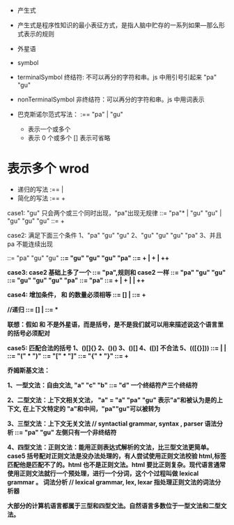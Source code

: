 - 产生式
- 产生式是程序性知识的最小表征方式，是指人脑中贮存的一系列如果—那么形式表示的规则

- 外星语
- symbol
- terminalSymbol 终结符: 不可以再分的字符和串。js 中用引号引起来 "pa" "gu"
- nonTerminalSymbol 非终结符：可以再分的字符和串。js 中用词表示 <word>
- 巴克斯诺尔范式写法：
  <wrod> :== "pa" | "gu"
  - 表示一个或多个
  * 表示 0 个或多个
    [] 表示可省略

# 表示多个 wrod

- 递归的写法
  <language> :== <wrod><language> | <wrod>
- 简化的写法
  <language> :== <wrod>+

case1: "gu" 只会两个或三个同时出现，"pa"出现无规律
<wrod> ::= "pa"\* | "gu" "gu" | "gu" "gu" "gu"
<language> ::= <wrod>+

case2: 满足下面三个条件
1、"pa" "gu" "gu"
2、"gu" "gu" "gu" "pa"
3、并且 pa 不能连续出现

<a> ::= "pa" "gu" "gu"
<b> ::= "gu" "gu" "gu" "pa"
<language> ::= <a>+ | <b>+ | <a>+<b>+

case3: case2 基础上多了一个 <c> ::= "pa",规则和 case2 一样
<a> ::= "pa" "gu" "gu"
<b> ::= "gu" "gu" "gu" "pa"
<c> ::= "pa"
<language> ::= <a>+ | <b>+ | <a>_<c><b>_ | <a>+<b>+

case4: 增加条件，<a> 和 <b> 的数量必须相等
<d> ::= <a>[<c>]<b> | <c>
<language> ::= <d>+

//递归
<d> ::= <a>[<d>]<b> | <c>
<language> ::= <d>\*

联想：假如 <a> 和 <b> 不是外星语，而是括号，是不是我们就可以用来描述说这个语言里的括号必须配对

case5: 匹配合法的括号
1、()[]{}
2、()()
3、()[]
4、([)] 不合法
5、(([{}]))
<d> ::= <a> | <b> | <c>
<a> ::= "(" <d>\* ")"
<b> ::= "[" <d>\* "]"
<c> ::= "{" <d>\* "}"
<language> ::= <d>+

乔姆斯基文法：

1、一型文法：自由文法,
"a" "c" "b" ::= "d" 一个终结符产三个终结符

2、二型文法：上下文相关文法，
"a" <word> <b> = "a" "pa" "gu" <b>
表示"a"和<b>被认为是<word>的上下文, 在上下文特定的 "a"和<b>中间，"pa""gu"可以被转为<word>

3、三型文法：上下文无关文法
// syntactial grammar, syntax , parser
语法分析
<word> ::= "pa" "gu"
左侧只有一个非终结符

4、四型文法：正则文法：能用正则表达式解析的文法，比三型文法更简单。case5 括号配对正则文法是没办法处理的，有人尝试使用正则文法校验 html,标签匹配他是匹配不了的。html 也不是正则文法。html 要比正则复杂。现代语言通常使用正则文法就行一个预处理，进行一个分词，这个个过程叫做 lexical grammar 。
词法分析
// lexical grammar, lex, lexar 指处理正则文法的词法分析器

大部分的计算机语言都属于三型和四型文法。自然语言多数位于一型文法和二型文法。
